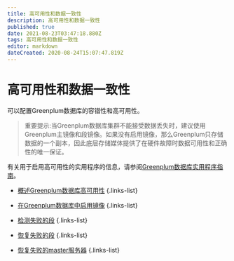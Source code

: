 ```yaml
---
title: 高可用性和数据一致性
description: 高可用性和数据一致性
published: true
date: 2021-08-23T03:47:18.880Z
tags: 高可用性和数据一致性
editor: markdown
dateCreated: 2020-08-24T15:07:47.819Z
---
```


# 高可用性和数据一致性
可以配置Greenplum数据库的容错性和高可用性。

> 重要提示:当Greenplum数据库集群不能接受数据丢失时，建议使用Greenplum主镜像和段镜像。如果没有启用镜像，那么Greenplum只存储数据的一个副本，因此底层存储媒体提供了在硬件故障时数据可用性和正确性的唯一保证。

有关用于启用高可用性的实用程序的信息，请参阅[Greenplum数据库实用程序指南]()。

- [概述Greenplum数据库高可用性](/zh/greenplum/系统管理/管理Greenplum系统/高可用性和数据一致性/概述Greenplum数据库高可用性)
{.links-list}

- [在Greenplum数据库中启用镜像](/zh/greenplum/系统管理/管理Greenplum系统/高可用性和数据一致性/在Greenplum数据库中启用镜像)
{.links-list}

- [检测失败的段](/zh/greenplum/系统管理/管理Greenplum系统/高可用性和数据一致性/检测失败的段)
{.links-list}

- [恢复失败的段](/zh/greenplum/系统管理/管理Greenplum系统/高可用性和数据一致性/恢复失败的段)
{.links-list}

- [恢复失败的master服务器](/zh/greenplum/系统管理/管理Greenplum系统/高可用性和数据一致性/恢复失败的主服务器)
{.links-list}
